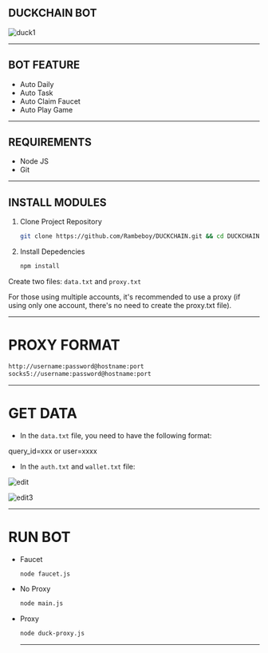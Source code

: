 ## DUCKCHAIN BOT

![duck1](https://github.com/user-attachments/assets/778b18b7-0d8b-4448-8943-7bff90ac679c)

---

## BOT FEATURE

- Auto Daily
- Auto Task
- Auto Claim Faucet
- Auto Play Game

---

## REQUIREMENTS

- Node JS
- Git

---

## INSTALL MODULES

1. Clone Project Repository
   ```bash
   git clone https://github.com/Rambeboy/DUCKCHAIN.git && cd DUCKCHAIN
   ```

2. Install Depedencies
   ```bash
   npm install
   ```

Create two files: `data.txt` and `proxy.txt`

For those using multiple accounts, it's recommended to use a proxy (if using only one account, there's no need to create the proxy.txt file).

---

# PROXY FORMAT

```bash
http://username:password@hostname:port
socks5://username:password@hostname:port
```

---

# GET DATA

- In the `data.txt` file, you need to have the following format:

query_id=xxx or user=xxxx

- In the `auth.txt` and `wallet.txt` file:

![edit](https://github.com/user-attachments/assets/c8efd7f8-0df1-4bcd-8603-9e60a2dc76cf)

![edit3](https://github.com/user-attachments/assets/82fefaad-1af2-4cef-a633-d38d39462988)

---

# RUN BOT

- Faucet
  ```bash
  node faucet.js

- No Proxy
  ```bash
  node main.js
  ```

- Proxy
  ```bash
  node duck-proxy.js
  ```

  ---
